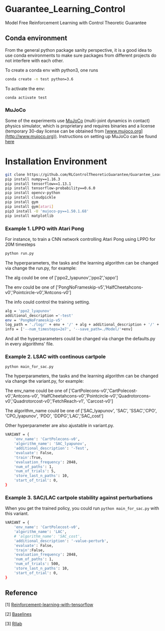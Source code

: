 # Guarantee_Learning_Control
Model Free Reinforcement Learning with Control Theoretic Guarantee



## Conda environment
From the general python package sanity perspective, it is a good idea to use conda environments to make sure packages from different projects do not interfere with each other.


To create a conda env with python3, one runs 
```bash
conda create -n test python=3.6
```
To activate the env: 
```
conda activate test
```

### MuJoCo
Some of the experiments use [MuJoCo](http://www.mujoco.org) (multi-joint dynamics in contact) physics simulator, which is proprietary and requires binaries and a license (temporary 30-day license can be obtained from [www.mujoco.org](http://www.mujoco.org)). Instructions on setting up MuJoCo can be found [here](https://github.com/openai/mujoco-py)

# Installation Environment

```bash
git clone https://github.com/RLControlTheoreticGuarantee/Guarantee_Learning_Control
pip install numpy==1.16.3
pip install tensorflow==1.13.1
pip install tensorflow-probability==0.6.0
pip install opencv-python
pip install cloudpickle
pip install gym
pip install gym[atari]
pip3 install -U 'mujoco-py==1.50.1.68'
pip install matplotlib

```

### Example 1. LPPO with Atari Pong
For instance, to train a CNN network controlling Atari Pong using LPPO for 20M timesteps
```bash
python run.py
```

The hyperparameters, the tasks and the learning algorithm can be changed via change the run.py, for example:



The alg could be one of ['ppo2_lyapunov','ppo2','sppo']



The env could be one of ['PongNoFrameskip-v5','HalfCheetahcons-v0','Pointcircle-v0','Antcons-v0']



The info could control the training setting.
```bash
alg = 'ppo2_lyapunov'
additional_description ='-test' 
env = 'PongNoFrameskip-v5'
log_path = './log/' + env + '/' + alg + additional_description + '/' + str(i)
info = ['--num_timesteps=2e7', '--save_path=./Model/'+env]
```

And all the hyperparameters could be changed via change the defaults.py in every algorithms' file.
### Example 2. LSAC with continous cartpole
```
python main_for_sac.py
```
The hyperparameters, the tasks and the learning algorithm can be changed via change the variant.py, for example:



The env_name could be one of ['CartPolecons-v0','CartPolecost-v0','Antcons-v0', 'HalfCheetahcons-v0','Pointcircle-v0','Quadrotorcons-v0','Quadrotorcost-v0','FetchReach-v1', 'Carcost-v0']




The algorithm_name could be one of ['SAC_lyapunov', 'SAC', 'SSAC','CPO', 'CPO_lyapunov', 'PDO', 'DDPG','LAC','SAC_cost']



Other hyperparameter are also ajustable in variant.py.
```bash
VARIANT = {
    'env_name': 'CartPolecons-v0',
    'algorithm_name': 'SAC_lyapunov',
    'additional_description': '-Test',
    'evaluate': False,
    'train':True,
    'evaluation_frequency': 2048,
    'num_of_paths': 1,
    'num_of_trials': 5,
    'store_last_n_paths': 10,
    'start_of_trial': 0,
}
```
### Example 3. SAC/LAC cartpole stability against perturbations
When you get the trained policy, you could run ``` python main_for_sac.py ``` with this variant.
 
```bash
VARIANT = {
    'env_name': 'CartPolecost-v0',
    'algorithm_name': 'LAC',
    # 'algorithm_name': 'SAC_cost',
    'additional_description': '-value-perturb',
    'evaluate': False,
    'train':False,
    'evaluation_frequency': 2048,
    'num_of_paths': 1,
    'num_of_trials': 500,
    'store_last_n_paths': 10,
    'start_of_trial': 0,
}
```
 ## Reference

[1] [Reinforcement-learning-with-tensorflow](https://github.com/MorvanZhou/Reinforcement-learning-with-tensorflow)

[2] [Baselines](https://github.com/openai/baselines)

[3] [Rllab](https://github.com/rll/rllab)

